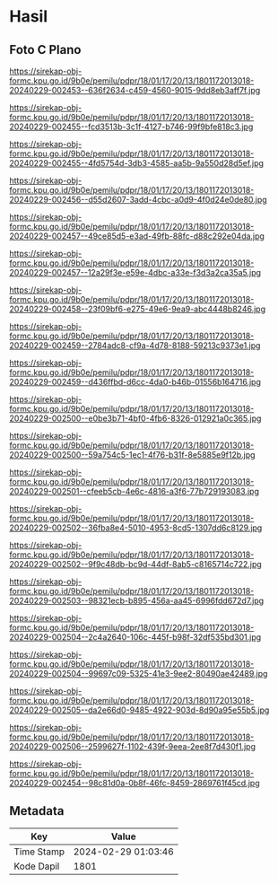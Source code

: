 # Hasil

## Foto C Plano

https://sirekap-obj-formc.kpu.go.id/9b0e/pemilu/pdpr/18/01/17/20/13/1801172013018-20240229-002453--636f2634-c459-4560-9015-9dd8eb3aff7f.jpg

https://sirekap-obj-formc.kpu.go.id/9b0e/pemilu/pdpr/18/01/17/20/13/1801172013018-20240229-002455--fcd3513b-3c1f-4127-b746-99f9bfe818c3.jpg

https://sirekap-obj-formc.kpu.go.id/9b0e/pemilu/pdpr/18/01/17/20/13/1801172013018-20240229-002455--4fd5754d-3db3-4585-aa5b-9a550d28d5ef.jpg

https://sirekap-obj-formc.kpu.go.id/9b0e/pemilu/pdpr/18/01/17/20/13/1801172013018-20240229-002456--d55d2607-3add-4cbc-a0d9-4f0d24e0de80.jpg

https://sirekap-obj-formc.kpu.go.id/9b0e/pemilu/pdpr/18/01/17/20/13/1801172013018-20240229-002457--49ce85d5-e3ad-49fb-88fc-d88c292e04da.jpg

https://sirekap-obj-formc.kpu.go.id/9b0e/pemilu/pdpr/18/01/17/20/13/1801172013018-20240229-002457--12a29f3e-e59e-4dbc-a33e-f3d3a2ca35a5.jpg

https://sirekap-obj-formc.kpu.go.id/9b0e/pemilu/pdpr/18/01/17/20/13/1801172013018-20240229-002458--23f09bf6-e275-49e6-9ea9-abc4448b8246.jpg

https://sirekap-obj-formc.kpu.go.id/9b0e/pemilu/pdpr/18/01/17/20/13/1801172013018-20240229-002459--2784adc8-cf9a-4d78-8188-59213c9373e1.jpg

https://sirekap-obj-formc.kpu.go.id/9b0e/pemilu/pdpr/18/01/17/20/13/1801172013018-20240229-002459--d436ffbd-d6cc-4da0-b46b-01556b164716.jpg

https://sirekap-obj-formc.kpu.go.id/9b0e/pemilu/pdpr/18/01/17/20/13/1801172013018-20240229-002500--e0be3b71-4bf0-4fb6-8326-012921a0c365.jpg

https://sirekap-obj-formc.kpu.go.id/9b0e/pemilu/pdpr/18/01/17/20/13/1801172013018-20240229-002500--59a754c5-1ec1-4f76-b31f-8e5885e9f12b.jpg

https://sirekap-obj-formc.kpu.go.id/9b0e/pemilu/pdpr/18/01/17/20/13/1801172013018-20240229-002501--cfeeb5cb-4e6c-4816-a3f6-77b729193083.jpg

https://sirekap-obj-formc.kpu.go.id/9b0e/pemilu/pdpr/18/01/17/20/13/1801172013018-20240229-002502--36fba8e4-5010-4953-8cd5-1307dd6c8129.jpg

https://sirekap-obj-formc.kpu.go.id/9b0e/pemilu/pdpr/18/01/17/20/13/1801172013018-20240229-002502--9f9c48db-bc9d-44df-8ab5-c8165714c722.jpg

https://sirekap-obj-formc.kpu.go.id/9b0e/pemilu/pdpr/18/01/17/20/13/1801172013018-20240229-002503--98321ecb-b895-456a-aa45-6996fdd672d7.jpg

https://sirekap-obj-formc.kpu.go.id/9b0e/pemilu/pdpr/18/01/17/20/13/1801172013018-20240229-002504--2c4a2640-106c-445f-b98f-32df535bd301.jpg

https://sirekap-obj-formc.kpu.go.id/9b0e/pemilu/pdpr/18/01/17/20/13/1801172013018-20240229-002504--99697c09-5325-41e3-9ee2-80490ae42489.jpg

https://sirekap-obj-formc.kpu.go.id/9b0e/pemilu/pdpr/18/01/17/20/13/1801172013018-20240229-002505--da2e66d0-9485-4922-903d-8d90a95e55b5.jpg

https://sirekap-obj-formc.kpu.go.id/9b0e/pemilu/pdpr/18/01/17/20/13/1801172013018-20240229-002506--2599627f-1102-439f-9eea-2ee8f7d430f1.jpg

https://sirekap-obj-formc.kpu.go.id/9b0e/pemilu/pdpr/18/01/17/20/13/1801172013018-20240229-002454--98c81d0a-0b8f-46fc-8459-2869761f45cd.jpg


## Metadata

| Key        | Value               |
| ---------- | ------------------- |
| Time Stamp | 2024-02-29 01:03:46 |
| Kode Dapil | 1801                |



